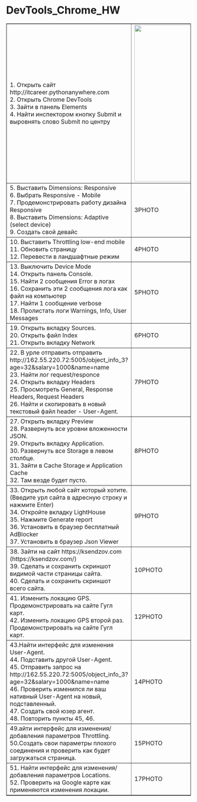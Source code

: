 <!DOCTYPE html>
<h1>DevTools_Chrome_HW</h1>

<html>
 <head>
  <meta charset="utf-8">
  <title>Тег table</title>
 </head>
 <body>
  <table border="1">
   <tr>
    <td>1. Открыть сайт http://itcareer.pythonanywhere.com
    <br>2. Открыть Chrome DevTools
    <br>3. Зайти в панель Elements
	<br>4. Найти инспектором кнопку Submit и выровнять слово Submit по центру
    <td><img src="\DevTools\2Dev.png" width="640" height="426"></td>
   </tr>
   <tr>
    <td>5. Выставить Dimensions: Responsive
    <br>6. Выбрать Responsive - Mobile
    <br>7. Продемонстрировать работу дизайна Responsive
	<br>8. Выставить Dimensions: Adaptive (select device)
    <br>9. Создать свой девайс
    <td>3PHOTO</td>
  </tr>
    <tr>
    <td>10. Выставить Throttling low-end mobile
    <br>11. Обновить страницу
    <br>12. Перевести в ландшафтные режим 
    <td>4PHOTO</td>
   </tr>
   <tr>
    <td>13. Выключить Device Mode
    <br>14. Открыть панель Console.
 	<br>15. Найти 2 сообщения Error в логах
    <br>16. Сохранить эти 2 сообщения лога как файл на компьютер
    <br>17. Найти 1 сообщение verbose
    <br>18. Пролистать логи Warnings, Info, User Messages
    <td>5PHOTO</td>
  </tr>
    <tr>
    <td>19. Открыть вкладку Sources.
    <br>20. Открыть файл Index
    <br>21. Открыть вкладку Network
    <td>6PHOTO</td>
   </tr>
   <tr>
    <td>22. В урле отправить отправить http://162.55.220.72:5005/object_info_3?age=32&salary=1000&name=name
    <br>23. Найти лог request/responce  
    <br>24. Открыть вкладку Headers
    <br>25. Просмотреть General, Response Headers, Request Headers
    <br>26. Найти и скопировать в новый текстовый файл header - User-Agent.
    <td>7PHOTO</td>
  </tr>
   <tr>
    <td>27. Открыть вкладку Preview
    <br>28. Развернуть все уровни вложенности JSON.
    <br>29. Открыть вкладку Application.
    <br>30. Развернуть все Storage в левом столбце.
    <br>31. Зайти в Cache Storage и Application Cache
    <br>32. Там везде будет пусто.
    <td>8PHOTO</td>
  </tr>
    <tr>
    <td>33. Открыть любой сайт который хотите. (Введите урл сайта в адресную строку и нажмите Enter)
    <br>34. Откройте вкладку LightHouse
    <br>35. Нажмите Generate report
    <br>36. Установить в браузер бесплатный AdBlocker
    <br>37. Установить в браузер Json Viewer
    <td>9PHOTO</td>
  </tr>
    <tr>
    <td>38. Зайти на сайт https://ksendzov.com (https://ksendzov.com/)
    <br>39. Сделать и сохранить скриншот видимой части страницы сайта.
    <br>40. Сделать и сохранить скриншот всего сайта.
    <td>10PHOTO</td>
  </tr>
    <tr>
    <td>41. Изменить локацию GPS. Продемонстрировать на сайте Гугл карт.
    <br>42. Изменить локацию GPS второй раз. Продемонстрировать на сайте Гугл карт.
    <td>12PHOTO</td>
  </tr>
    <tr>
    <td>43.Найти интерфейс для изменения User-Agent.
    <br>44. Подставить другой User-Agent. 
    <br>45. Отправить запрос на http://162.55.220.72:5005/object_info_3?age=32&salary=1000&name=name
    <br>46. Проверить изменился ли ваш нативный User-Agent на новый, подставленный.
    <br>47. Создать свой юзер агент.
    <br>48. Повторить пункты 45, 46.
    <td>14PHOTO</td>
  </tr>
    <tr>
    <td>49.айти интерфейс для изменения/добавления параметров Throttling.
    <br>50.Создать свои параметры плохого соединения и проверить как будет загружаться страница.
    <td>15PHOTO</td>
  </tr>
    <tr>
    <td>51. Найти интерфейс для изменения/добавления параметров Locations.
    <br>52. Проверить на Google карте как применяются изменения локации.
    <td>17PHOTO</td>
  </tr>
 </table>
 </body>
</html>